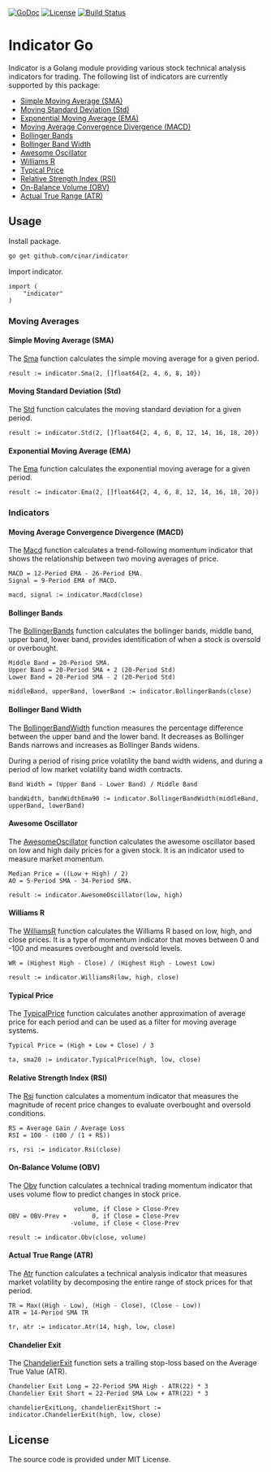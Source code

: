 [![GoDoc](https://godoc.org/github.com/cinar/indicator?status.svg)](https://godoc.org/github.com/cinar/indicator)
[![License](https://img.shields.io/badge/License-MIT-blue.svg)](https://opensource.org/licenses/MIT)
[![Build Status](https://travis-ci.com/cinar/indicator.svg?branch=master)](https://travis-ci.com/cinar/indicator)

# Indicator Go

Indicator is a Golang module providing various stock technical analysis indicators for trading. The following list of indicators are currently supported by this package:

- [Simple Moving Average (SMA)](#simple-moving-average-sma)
- [Moving Standard Deviation (Std)](#moving-standard-deviation-std)
- [Exponential Moving Average (EMA)](#exponential-moving-average-ema)
- [Moving Average Convergence Divergence (MACD)](#moving-average-convergence-divergence-macd)
- [Bollinger Bands](#bollinger-bands)
- [Bollinger Band Width](#bollinger-band-width)
- [Awesome Oscillator](#awesome-oscillator)
- [Williams R](#williams-r)
- [Typical Price](#typical-price)
- [Relative Strength Index (RSI)](#relative-strength-index-rsi)
- [On-Balance Volume (OBV)](#on-balance-volume-obv)
- [Actual True Range (ATR)](#actual-true-range-atr)

## Usage

Install package.

```bash
go get github.com/cinar/indicator
```

Import indicator.

```Golang
import (
    "indicator"
)
```

### Moving Averages

#### Simple Moving Average (SMA)

The [Sma](https://pkg.go.dev/github.com/cinar/indicator#Sma) function calculates the simple moving average for a given period.

```Golang
result := indicator.Sma(2, []float64{2, 4, 6, 8, 10})
```

#### Moving Standard Deviation (Std)

The [Std](https://pkg.go.dev/github.com/cinar/indicator#Std) function calculates the moving standard deviation for a given period.

```Golang
result := indicator.Std(2, []float64{2, 4, 6, 8, 12, 14, 16, 18, 20})
```

#### Exponential Moving Average (EMA)

The [Ema](https://pkg.go.dev/github.com/cinar/indicator#Ema) function calculates the exponential moving average for a given period.

```Golang
result := indicator.Ema(2, []float64{2, 4, 6, 8, 12, 14, 16, 18, 20})
```

### Indicators

#### Moving Average Convergence Divergence (MACD)

The [Macd](https://pkg.go.dev/github.com/cinar/indicator#Macd) function calculates a trend-following momentum indicator that shows the relationship between two moving averages of price.

```
MACD = 12-Period EMA - 26-Period EMA.
Signal = 9-Period EMA of MACD.
```

```Golang
macd, signal := indicator.Macd(close)
```

#### Bollinger Bands

The [BollingerBands](https://pkg.go.dev/github.com/cinar/indicator#BollingerBands) function calculates the bollinger bands, middle band, upper band, lower band, provides identification of when a stock is oversold or overbought.

```
Middle Band = 20-Period SMA.
Upper Band = 20-Period SMA + 2 (20-Period Std)
Lower Band = 20-Period SMA - 2 (20-Period Std)
```

```Golang
middleBand, upperBand, lowerBand := indicator.BollingerBands(close)
```

#### Bollinger Band Width

The [BollingerBandWidth](https://pkg.go.dev/github.com/cinar/indicator#BollingerBandWidth) function 
measures the percentage difference between the upper band and the lower band. It decreases as
Bollinger Bands narrows and increases as Bollinger Bands widens.

During a period of rising price volatility the band width widens, and during a period of low market
volatility band width contracts.

```
Band Width = (Upper Band - Lower Band) / Middle Band
```

```Golang
bandWidth, bandWidthEma90 := indicator.BollingerBandWidth(middleBand, upperBand, lowerBand)
```

#### Awesome Oscillator

The [AwesomeOscillator](https://pkg.go.dev/github.com/cinar/indicator#AwesomeOscillator) function calculates the awesome oscillator based on low and high daily prices for a given stock. It is an indicator used to measure market momentum. 

```
Median Price = ((Low + High) / 2)
AO = 5-Period SMA - 34-Period SMA.
```

```Golang
result := indicator.AwesomeOscillator(low, high)
```

#### Williams R

The [WilliamsR](https://pkg.go.dev/github.com/cinar/indicator#WilliamsR) function calculates the Williams R based on low, high, and close prices. It is a type of momentum indicator that moves between 0 and -100 and measures overbought and oversold levels.

```
WR = (Highest High - Close) / (Highest High - Lowest Low)
```

```Golang
result := indicator.WilliamsR(low, high, close)
```

#### Typical Price

The [TypicalPrice](https://pkg.go.dev/github.com/cinar/indicator#TypicalPrice) function calculates another approximation of average price for each period and can be used as a filter for moving average systems.

```
Typical Price = (High + Low + Close) / 3
```

```Golang
ta, sma20 := indicator.TypicalPrice(high, low, close)
```

#### Relative Strength Index (RSI)

The [Rsi](https://pkg.go.dev/github.com/cinar/indicator#Rsi) function calculates a momentum indicator that measures the magnitude of recent price changes to evaluate overbought and oversold conditions.

```
RS = Average Gain / Average Loss
RSI = 100 - (100 / (1 + RS))
```

```Golang
rs, rsi := indicator.Rsi(close)
```

#### On-Balance Volume (OBV)

The [Obv](https://pkg.go.dev/github.com/cinar/indicator#Obv) function calculates a technical trading
momentum indicator that uses volume flow to predict changes in stock price.

```
                  volume, if Close > Close-Prev
OBV = OBV-Prev +       0, if Close = Close-Prev
                 -volume, if Close < Close-Prev
```

```Golang
result := indicator.Obv(close, volume)
```

#### Actual True Range (ATR)

The [Atr](https://pkg.go.dev/github.com/cinar/indicator#Atr) function calculates a technical 
analysis indicator that measures market volatility by decomposing the entire range of stock 
prices for that period.

```
TR = Max((High - Low), (High - Close), (Close - Low))
ATR = 14-Period SMA TR
```

```Golang
tr, atr := indicator.Atr(14, high, low, close)
```

#### Chandelier Exit

The [ChandelierExit](https://pkg.go.dev/github.com/cinar/indicator#ChandelierExit) function sets a
trailing stop-loss based on the Average True Value (ATR).

```
Chandelier Exit Long = 22-Period SMA High - ATR(22) * 3
Chandelier Exit Short = 22-Period SMA Low + ATR(22) * 3
```

```Golang
chandelierExitLong, chandelierExitShort := indicator.ChandelierExit(high, low, close)
```

## License

The source code is provided under MIT License.
